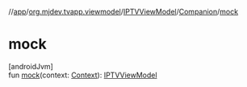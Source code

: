 //[app](../../../../index.md)/[org.mjdev.tvapp.viewmodel](../../index.md)/[IPTVViewModel](../index.md)/[Companion](index.md)/[mock](mock.md)

# mock

[androidJvm]\
fun [mock](mock.md)(context: [Context](https://developer.android.com/reference/kotlin/android/content/Context.html)): [IPTVViewModel](../index.md)
